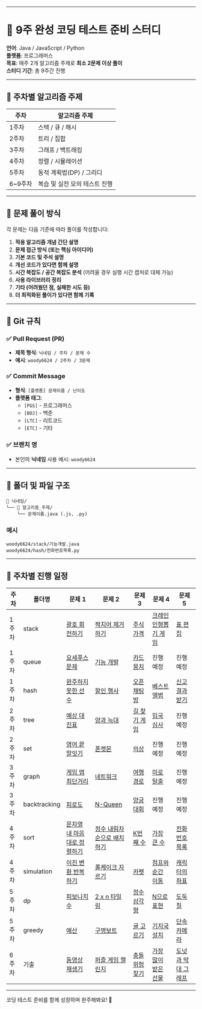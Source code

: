 -----

# 📘 9주 완성 코딩 테스트 준비 스터디
**언어**: Java / JavaScript / Python <br>
**플랫폼**: 프로그래머스 <br>
**목표**: 매주 2개 알고리즘 주제로 **최소 2문제 이상 풀이** <br>
**스터디 기간**: 총 9주간 진행 <br>

-----

## 📅 주차별 알고리즘 주제

| 주차 | 알고리즘 주제 |
|---|---|
| 1주차 | 스택 / 큐 / 해시 |
| 2주차 | 트리 / 집합 |
| 3주차 | 그래프 / 백트래킹 |
| 4주차 | 정렬 / 시뮬레이션 |
| 5주차 | 동적 계획법(DP) / 그리디 |
| 6\~9주차 | 복습 및 실전 모의 테스트 진행 |

-----

## 🧠 문제 풀이 방식

각 문제는 다음 기준에 따라 풀이를 작성합니다:

1.  **적용 알고리즘 개념 간단 설명**
2.  **문제 접근 방식 (또는 핵심 아이디어)**
3.  **기본 코드 및 주석 설명**
4.  **개선 코드가 있다면 함께 설명**
5.  **시간 복잡도 / 공간 복잡도 분석**
    (어려울 경우 실행 시간 캡처로 대체 가능)
6.  **사용 라이브러리 정리**
7.  **기타 (어려웠던 점, 실패한 시도 등)**
8.  **더 최적화된 풀이가 있다면 함께 기록**

-----

## 📌 Git 규칙

### ✅ Pull Request (PR)

  * **제목 형식**: `닉네임 / 주차 / 문제 수`
  * **예시**: `woody6624 / 2주차 / 3문제`

### ✅ Commit Message

  * **형식**: `[플랫폼] 문제이름 / 난이도`
  * **플랫폼 태그**:
      * `[PGS]` - 프로그래머스
      * `[BOJ]` - 백준
      * `[LTC]` - 리트코드
      * `[ETC]` - 기타

### ✅ 브랜치 명

  * 본인의 **닉네임** 사용
    예시: `woody6624`

-----

## 📂 폴더 및 파일 구조

```
📁 닉네임/
└── 📁 알고리즘_주제/
    └── 문제이름.java (.js, .py)
```

### 예시

```
woody6624/stack/기능개발.java
woody6624/hash/전화번호목록.py
```

-----

## 🚀 주차별 진행 일정 

| 주차 | 폴더명 | 문제 1 | 문제 2 | 문제 3 | 문제 4 | 문제 5 |
|---|---|---|---|---|---|---|
| 1주차 | stack | [괄호 회전하기](https://school.programmers.co.kr/learn/courses/30/lessons/76502) | [짝지어 제거하기](https://school.programmers.co.kr/learn/courses/30/lessons/12973) | [주식가격](https://school.programmers.co.kr/learn/courses/30/lessons/42584?language=python3?language=python3) | [크레인 인형뽑기 게임](https://school.programmers.co.kr/learn/courses/30/lessons/64061) | [표 편집](https://school.programmers.co.kr/learn/courses/30/lessons/81303?language=python&gad_source=1&gad_campaignid=22199869887&gbraid=0AAAAAC_c4nBhlCfaUxmyz-tbbGFdPep-v&gclid=CjwKCAjwprjDBhBTEiwA1m1d0nhO9hueoT4-0Ggskxmplgbp83XAfnMw0BKjNGqy_D_zLxueAXamChoCsOEQAvD_BwE) |
| 1주차 | queue | [요세푸스 문제](https://www.acmicpc.net/problem/1158) | [기능 개발](https://school.programmers.co.kr/learn/courses/30/lessons/42586?gad_source=1&gad_campaignid=22366107751&gbraid=0AAAAAC_c4nDClRPieksWM_BhlaRPapxgX&gclid=CjwKCAjwprjDBhBTEiwA1m1d0qschimKA7OGEY8_XJYWyyaiA-SStTSrpA36d1eEa32oWQc-j-tB4BoC7yQQAvD_BwE) | [카드 뭉치](https://school.programmers.co.kr/learn/courses/30/lessons/159994?gad_source=1&gad_campaignid=22366107751&gbraid=0AAAAAC_c4nDClRPieksWM_BhlaRPapxgX&gclid=CjwKCAjwprjDBhBTEiwA1m1d0oukse85ZxqT6yZLmxICtmGZJEfPx2r-3pmSpsR3KNjiSCAIWgoMvxoC9xcQAvD_BwE) | 진행 예정 | 진행 예정 |
| 1주차 | hash | [완주하지 못한 선수](https://school.programmers.co.kr/learn/courses/30/lessons/42576) | [할인 행사](https://school.programmers.co.kr/learn/courses/30/lessons/131127?gad_source=1&gad_campaignid=22366107751&gbraid=0AAAAAC_c4nDClRPieksWM_BhlaRPapxgX&gclid=CjwKCAjwprjDBhBTEiwA1m1d0nM9OSSygjnx5PD40VVrkfcLHX8p1JQ4jMioR_K7tvqM0bT8tJTrTRoCC4kQAvD_BwE) | [오픈 채팅방](https://school.programmers.co.kr/learn/courses/30/lessons/42888?gad_source=1&gad_campaignid=22366107751&gbraid=0AAAAAC_c4nDClRPieksWM_BhlaRPapxgX&gclid=CjwKCAjwprjDBhBTEiwA1m1d0lwE8Ep_nV0tCfoDOpvo7qZ7JmTpkkwsfaNAheth2ku90myBwgHCpRoC3m0QAvD_BwE) | [베스트 앨범](https://school.programmers.co.kr/learn/courses/30/lessons/42579?gad_source=1&gad_campaignid=22366107751&gbraid=0AAAAAC_c4nDClRPieksWM_BhlaRPapxgX&gclid=CjwKCAjwprjDBhBTEiwA1m1d0uCvYxaWLaGTXvYByZvURINugAYj2BcALVhkMDxMpWLgWUK-YKleHhoCryAQAvD_BwE) | [신고 결과 받기](https://school.programmers.co.kr/learn/courses/30/lessons/92334) |
| 2주차 | tree | [예상 대진표](https://school.programmers.co.kr/learn/courses/30/lessons/12985) | [양과 늑대](https://school.programmers.co.kr/learn/courses/30/lessons/92343) | [길 찾기 게임](https://school.programmers.co.kr/learn/courses/30/lessons/42892) | [입국 심사](https://school.programmers.co.kr/learn/courses/30/lessons/43238) | 진행 예정 |
| 2주차 | set | [영어 끝말잇기](https://school.programmers.co.kr/learn/courses/30/lessons/12981) | [폰켓몬](https://school.programmers.co.kr/learn/courses/30/lessons/1845) | [의상](https://school.programmers.co.kr/learn/courses/30/lessons/42578) | 진행 예정 | 진행 예정 |
| 3주차 | graph | [게임 맵 최단거리](https://school.programmers.co.kr/learn/courses/30/lessons/1844) | [네트워크](https://school.programmers.co.kr/learn/courses/30/lessons/43162) | [여행경로](https://school.programmers.co.kr/learn/courses/30/lessons/43164) | [미로 탈출](https://school.programmers.co.kr/learn/courses/30/lessons/159993) | 진행 예정 |
| 3주차 | backtracking | [피로도](https://school.programmers.co.kr/learn/courses/30/lessons/87946) | [N-Queen](https://school.programmers.co.kr/learn/courses/30/lessons/12952) | [양궁 대회](https://school.programmers.co.kr/learn/courses/30/lessons/92342) | 진행 예정 | 진행 예정 |
| 4주차 | sort | [문자열 내 마음대로 정렬하기](https://school.programmers.co.kr/learn/courses/30/lessons/12915) | [정수 내림차순으로 배치하기](https://school.programmers.co.kr/learn/courses/30/lessons/12933) | [K번째 수](https://school.programmers.co.kr/learn/courses/30/lessons/42748) | [가장 큰 수](https://school.programmers.co.kr/learn/courses/30/lessons/42746) | [전화번호 목록](https://school.programmers.co.kr/learn/courses/30/lessons/42577) |
| 4주차 | simulation | [이진 변환 반복하기](https://school.programmers.co.kr/learn/courses/30/lessons/70129) | [롤케이크 자르기](https://school.programmers.co.kr/learn/courses/30/lessons/132265) | [카펫](https://school.programmers.co.kr/learn/courses/30/lessons/42842) |  [점프와 순간 이동](https://school.programmers.co.kr/learn/courses/30/lessons/12980) |  [캐릭터의 좌표](https://school.programmers.co.kr/learn/courses/30/lessons/120861) |
| 5주차 | dp | [피보나치 수](https://school.programmers.co.kr/learn/courses/30/lessons/12945) | [2 x n 타일링](https://school.programmers.co.kr/learn/courses/30/lessons/12900) | [정수 삼각형](https://school.programmers.co.kr/learn/courses/30/lessons/43105) | [N으로 표현](https://school.programmers.co.kr/learn/courses/30/lessons/42895) | [도둑질](https://school.programmers.co.kr/learn/courses/30/lessons/42897) |
| 5주차 | greedy | [예산](https://school.programmers.co.kr/learn/courses/30/lessons/12982) | [구명보트](https://school.programmers.co.kr/learn/courses/30/lessons/42885) | [귤 고르기](https://school.programmers.co.kr/learn/courses/30/lessons/138476) | [기지국 설치](https://school.programmers.co.kr/learn/courses/30/lessons/12979) | [단속카메라](https://school.programmers.co.kr/learn/courses/30/lessons/42884) |
| 6주차 | 기출 | [동영상 재생기](https://school.programmers.co.kr/learn/courses/30/lessons/340213) | [퍼즐 게임 챌린지](https://school.programmers.co.kr/learn/courses/30/lessons/340212) | [충돌위험 찾기](https://school.programmers.co.kr/learn/courses/30/lessons/340211) | [가장 많이 받은 선물](https://school.programmers.co.kr/learn/courses/30/lessons/258712) | [도넛과 막대 그래프](https://school.programmers.co.kr/learn/courses/30/lessons/258711) |



-----

코딩 테스트 준비를 함께 성장하며 완주해봐요\! 💪

